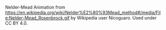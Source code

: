 Nelder-Mead Animation from https://en.wikipedia.org/wiki/Nelder%E2%80%93Mead_method#/media/File:Nelder-Mead_Rosenbrock.gif
by Wikipedia user Nicoguaro.
Used under CC BY 4.0.
